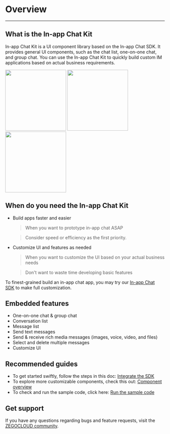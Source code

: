 # Overview

---

## What is the In-app Chat Kit

In-app Chat Kit is a UI component library based on the In-app Chat SDK. It provides general UI components, such as the chat list, one-on-one chat, and group chat. You can use the In-app Chat Kit to quickly build custom IM applications based on actual business requirements.

<div class="picture" style="width:100%">
<img class="picture_left" src="https://storage.zego.im/sdk-doc/Pics/ZIMKit/ZIMLKit_image1_EN.png"  style="width:20vw">


<img class="picture_middle" src="https://storage.zego.im/sdk-doc/Pics/ZIMKit/ZIMLKit_image2_EN.png"  style="width:20vw">

<img class="picture_right" src="https://storage.zego.im/sdk-doc/Pics/ZIMKit/ZIMLKit_image3_EN.png"  style="width:20vw">
</div>

## When do you need the In-app Chat Kit

- Build apps faster and easier

  > When you want to prototype in-app chat ASAP

  > Consider speed or efficiency as the first priority.

- Customize UI and features as needed

  > When you want to customize the UI based on your actual business needs

  > Don't want to waste time developing basic features

To finest-grained build an in-app chat app, you may try our [In-app Chat SDK](https://docs.zegocloud.com/article/13919) to make full customization.

## Embedded features

- One-on-one chat & group chat
- Conversation list
- Message list
- Send text messages
- Send & receive rich media messages (images, voice, video, and files) 
- Select and delete multiple messages
- Customize UI

## Recommended guides

* To get started swiftly, follow the steps in this doc: [Integrate the SDK](https://docs.zegocloud.com/article/15652)
* To explore more customizable components, check this out: [Component overview](https://docs.zegocloud.com/article/14667)
* To check and run the sample code, click here: [Run the sample code](https://github.com/ZEGOCLOUD/zego_inapp_chat_uikit_example_android)



## Get support

If you have any questions regarding bugs and feature requests, visit the [ZEGOCLOUD community](https://discord.gg/EtNRATttyp).
